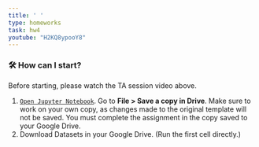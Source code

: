 ```yaml
---
title: ' '
type: homeworks
task: hw4
youtube: "H2KQ8ypooY8"
---
```


### 🛠️ How can I start?
Before starting, please watch the TA session video above.

1. [`Open Jupyter Notebook`](#-todo). Go to **File > Save a copy in Drive**. Make sure to work on your own copy, as changes made to the original template will not be saved. You must complete the assignment in the copy saved to your Google Drive.
2. Download Datasets in your Google Drive. (Run the first cell directly.)